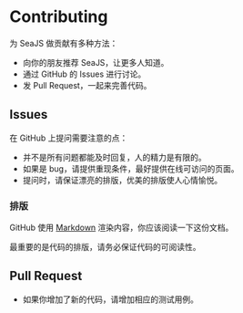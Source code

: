 # Contributing

为 SeaJS 做贡献有多种方法：

- 向你的朋友推荐 SeaJS，让更多人知道。
- 通过 GitHub 的 Issues 进行讨论。
- 发 Pull Request，一起来完善代码。


## Issues

在 GitHub 上提问需要注意的点：

- 并不是所有问题都能及时回复，人的精力是有限的。
- 如果是 bug，请提供重现条件，最好提供在线可访问的页面。
- 提问时，请保证漂亮的排版，优美的排版使人心情愉悦。

### 排版

GitHub 使用 [Markdown](http://github.github.com/github-flavored-markdown/) 渲染内容，你应该阅读一下这份文档。

最重要的是代码的排版，请务必保证代码的可阅读性。


## Pull Request

- 如果你增加了新的代码，请增加相应的测试用例。
